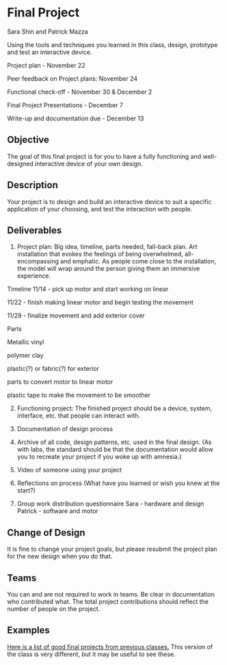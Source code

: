 # Final Project
Sara Shin and Patrick Mazza

Using the tools and techniques you learned in this class, design, prototype and test an interactive device.

Project plan - November 22

Peer feedback on Project plans: November 24

Functional check-off - November 30 & December 2

Final Project Presentations - December 7

Write-up and documentation due - December 13

## Objective

The goal of this final project is for you to have a fully functioning and well-designed interactive device of your own design.
 
## Description
Your project is to design and build an interactive device to suit a specific application of your choosing, and test the interaction with people. 
## Deliverables

1. Project plan: Big idea, timeline, parts needed, fall-back plan.
Art installation that evokes the feelings of being overwhelmed, all-encompassing and emphatic. 
As people come close to the installation, the model will wrap around the person giving them an immersive experience. 

Timeline
11/14 - pick up motor and start working on linear

11/22 - finish making linear motor and begin testing the movement

11/29 - finalize movement and add exterior cover

Parts

Metallic vinyl

polymer clay

plastic(?) or fabric(?) for exterior

parts to convert motor to linear motor

plastic tape to make the movement to be smoother

2. Functioning project: The finished project should be a device, system, interface, etc. that people can interact with.

3. Documentation of design process


5. Archive of all code, design patterns, etc. used in the final design. (As with labs, the standard should be that the documentation would allow you to recreate your project if you woke up with amnesia.)
6. Video of someone using your project
7. Reflections on process (What have you learned or wish you knew at the start?)

7. Group work distribution questionnaire
Sara - hardware and design
Patrick - software and motor

## Change of Design

It is fine to change your project goals, but please resubmit the project plan for the new design when you do that.


## Teams

You can and are not required to work in teams. Be clear in documentation who contributed what. The total project contributions should reflect the number of people on the project.

## Examples

[Here is a list of good final projects from previous classes.](https://github.com/FAR-Lab/Developing-and-Designing-Interactive-Devices/wiki/Previous-Final-Projects)
This version of the class is very different, but it may be useful to see these.
